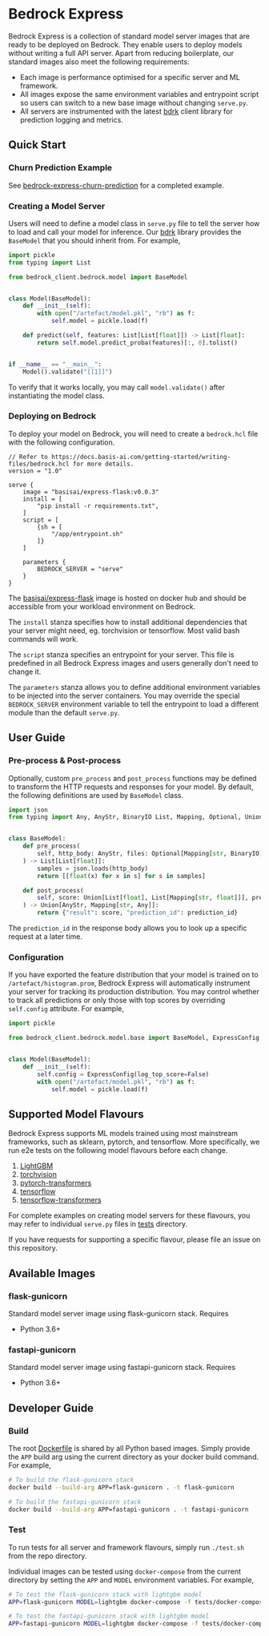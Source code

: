 # Bedrock Express

Bedrock Express is a collection of standard model server images that are ready to be deployed on Bedrock. They enable users to deploy models without writing a full API server. Apart from reducing boilerplate, our standard images also meet the following requirements:

- Each image is performance optimised for a specific server and ML framework.
- All images expose the same environment variables and entrypoint script so users can switch to a new base image without changing `serve.py`.
- All servers are instrumented with the latest [bdrk](https://pypi.org/project/bdrk/) client library for prediction logging and metrics.

## Quick Start

### Churn Prediction Example

See [bedrock-express-churn-prediction](https://github.com/basisai/bedrock-express-churn-prediction) for a completed example.

### Creating a Model Server

Users will need to define a model class in `serve.py` file to tell the server how to load and call your model for inference. Our [bdrk](https://pypi.org/project/bdrk/) library provides the `BaseModel` that you should inherit from. For example,

```python
import pickle
from typing import List

from bedrock_client.bedrock.model import BaseModel


class Model(BaseModel):
    def __init__(self):
        with open("/artefact/model.pkl", "rb") as f:
            self.model = pickle.load(f)

    def predict(self, features: List[List[float]]) -> List[float]:
        return self.model.predict_proba(features)[:, 0].tolist()


if __name__ == "__main__":
    Model().validate("[[1]]")
```

To verify that it works locally, you may call `model.validate()` after instantiating the model class.

### Deploying on Bedrock

To deploy your model on Bedrock, you will need to create a `bedrock.hcl` file with the following configuration.

```hcl
// Refer to https://docs.basis-ai.com/getting-started/writing-files/bedrock.hcl for more details.
version = "1.0"

serve {
    image = "basisai/express-flask:v0.0.3"
    install = [
        "pip install -r requirements.txt",
    ]
    script = [
        {sh = [
            "/app/entrypoint.sh"
        ]}
    ]

    parameters {
        BEDROCK_SERVER = "serve"
    }
}
```

The [basisai/express-flask](https://hub.docker.com/repository/docker/basisai/express-flask) image is hosted on docker hub and should be accessible from your workload environment on Bedrock.

The `install` stanza specifies how to install additional dependencies that your server might need, eg. torchvision or tensorflow. Most valid bash commands will work.

The `script` stanza specifies an entrypoint for your server. This file is predefined in all Bedrock Express images and users generally don't need to change it.

The `parameters` stanza allows you to define additional environment variables to be injected into the server containers. You may override the special `BEDROCK_SERVER` environment variable to tell the entrypoint to load a different module than the default `serve.py`.

## User Guide

### Pre-process & Post-process

Optionally, custom `pre_process` and `post_process` functions may be defined to transform the HTTP requests and responses for your model. By default, the following definitions are used by `BaseModel` class.

```python
import json
from typing import Any, AnyStr, BinaryIO List, Mapping, Optional, Union


class BaseModel:
    def pre_process(
        self, http_body: AnyStr, files: Optional[Mapping[str, BinaryIO]] = None
    ) -> List[List[float]]:
        samples = json.loads(http_body)
        return [[float(x) for x in s] for s in samples]

    def post_process(
        self, score: Union[List[float], List[Mapping[str, float]]], prediction_id: str
    ) -> Union[AnyStr, Mapping[str, Any]]:
        return {"result": score, "prediction_id": prediction_id}
```

The `prediction_id` in the response body allows you to look up a specific request at a later time.

### Configuration

If you have exported the feature distribution that your model is trained on to `/artefact/histogram.prom`, Bedrock Express will automatically instrument your server for tracking its production distribution. You may control whether to track all predictions or only those with top scores by overriding `self.config` attribute. For example,

```python
import pickle

from bedrock_client.bedrock.model.base import BaseModel, ExpressConfig


class Model(BaseModel):
    def __init__(self):
        self.config = ExpressConfig(log_top_score=False)
        with open("/artefact/model.pkl", "rb") as f:
            self.model = pickle.load(f)
```

## Supported Model Flavours

Bedrock Express supports ML models trained using most mainstream frameworks, such as sklearn, pytorch, and tensorflow. More specifically, we run e2e tests on the following model flavours before each change.

1. [LightGBM](tests/lightgbm/model-server/serve.py)
2. [torchvision](tests/torchvision/model-server/serve.py)
3. [pytorch-transformers](tests/transformers/model-server/serve.py)
4. [tensorflow](tests/tf-vision/model-server/serve.py)
5. [tensorflow-transformers](tests/tf-transformers/model-server/serve.py)

For complete examples on creating model servers for these flavours, you may refer to individual `serve.py` files in [tests](tests) directory.

If you have requests for supporting a specific flavour, please file an issue on this repository.

## Available Images

### flask-gunicorn

Standard model server image using flask-gunicorn stack. Requires

- Python 3.6+

### fastapi-gunicorn

Standard model server image using fastapi-gunicorn stack. Requires

- Python 3.6+

## Developer Guide

### Build

The root [Dockerfile](Dockerfile) is shared by all Python based images. Simply provide the `APP` build arg using the current directory as your docker build command. For example,

```bash
# To build the flask-gunicorn stack
docker build --build-arg APP=flask-gunicorn . -t flask-gunicorn

# To build the fastapi-gunicorn stack
docker build --build-arg APP=fastapi-gunicorn . -t fastapi-gunicorn
```

### Test

To run tests for all server and framework flavours, simply run `./test.sh` from the repo directory.

Individual images can be tested using `docker-compose` from the current directory by setting the `APP` and `MODEL` environment variables. For example,

```bash
# To test the flask-gunicorn stack with lightgbm model
APP=flask-gunicorn MODEL=lightgbm docker-compose -f tests/docker-compose.yml up --build --abort-on-container-exit --always-recreate-deps

# To test the fastapi-gunicorn stack with lightgbm model
APP=fastapi-gunicorn MODEL=lightgbm docker-compose -f tests/docker-compose.yml up --build --abort-on-container-exit --always-recreate-deps
```
